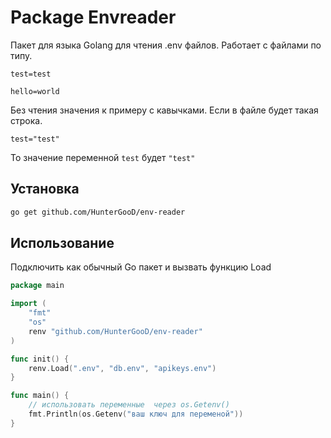 # Package Envreader

Пакет для языка Golang для чтения .env файлов. Работает с файлами по типу.

```text
test=test

hello=world
```

Без чтения значения к примеру с кавычками. Если в файле будет такая строка.

```text
test="test"
```

То значение переменной `test` будет `"test"`

## Установка

```bash
go get github.com/HunterGooD/env-reader
```

## Использование

Подключить как обычный Go пакет и вызвать функцию Load

```go
package main

import (
    "fmt"
    "os"
    renv "github.com/HunterGooD/env-reader"
)

func init() {
    renv.Load(".env", "db.env", "apikeys.env")
}

func main() {
    // использовать переменные  через os.Getenv()
    fmt.Println(os.Getenv("ваш ключ для переменой"))
}
```
